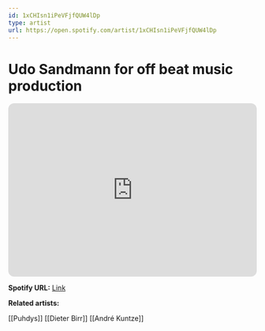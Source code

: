 ```yaml
---
id: 1xCHIsn1iPeVFjfQUW4lDp
type: artist
url: https://open.spotify.com/artist/1xCHIsn1iPeVFjfQUW4lDp
---
```

# Udo Sandmann for off beat music production

<iframe style="border-radius:12px" src="https://open.spotify.com/embed/artist/1xCHIsn1iPeVFjfQUW4lDp" width="100%" height="352" frameBorder="0" allowfullscreen="" allow="autoplay; clipboard-write; encrypted-media; fullscreen; picture-in-picture" loading="lazy"></iframe>

**Spotify URL:** [Link](https://open.spotify.com/artist/1xCHIsn1iPeVFjfQUW4lDp)

**Related artists:**

[[Puhdys]]
[[Dieter Birr]]
[[André Kuntze]]
